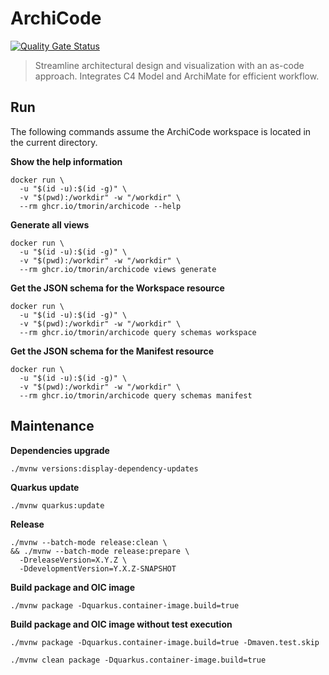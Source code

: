 # ArchiCode

[![Quality Gate Status](https://sonarcloud.io/api/project_badges/measure?project=tmorin_archicode&metric=alert_status)](https://sonarcloud.io/summary/new_code?id=tmorin_archicode)

> Streamline architectural design and visualization with an as-code approach. Integrates C4 Model and ArchiMate for efficient workflow.

## Run

The following commands assume the ArchiCode workspace is located in the current directory.

**Show the help information**

```shell
docker run \
  -u "$(id -u):$(id -g)" \
  -v "$(pwd):/workdir" -w "/workdir" \
  --rm ghcr.io/tmorin/archicode --help
```

**Generate all views**

```shell
docker run \
  -u "$(id -u):$(id -g)" \
  -v "$(pwd):/workdir" -w "/workdir" \
  --rm ghcr.io/tmorin/archicode views generate
```

**Get the JSON schema for the Workspace resource**

```shell
docker run \
  -u "$(id -u):$(id -g)" \
  -v "$(pwd):/workdir" -w "/workdir" \
  --rm ghcr.io/tmorin/archicode query schemas workspace
```

**Get the JSON schema for the Manifest resource**

```shell
docker run \
  -u "$(id -u):$(id -g)" \
  -v "$(pwd):/workdir" -w "/workdir" \
  --rm ghcr.io/tmorin/archicode query schemas manifest
```

## Maintenance

**Dependencies upgrade**

```shell
./mvnw versions:display-dependency-updates
```

**Quarkus update**

```shell
./mvnw quarkus:update
```

**Release**

```shell
./mvnw --batch-mode release:clean \
&& ./mvnw --batch-mode release:prepare \
  -DreleaseVersion=X.Y.Z \
  -DdevelopmentVersion=Y.X.Z-SNAPSHOT
```

**Build package and OIC image**

```shell
./mvnw package -Dquarkus.container-image.build=true
```

**Build package and OIC image without test execution**

```shell
./mvnw package -Dquarkus.container-image.build=true -Dmaven.test.skip
```

```shell
./mvnw clean package -Dquarkus.container-image.build=true
```
